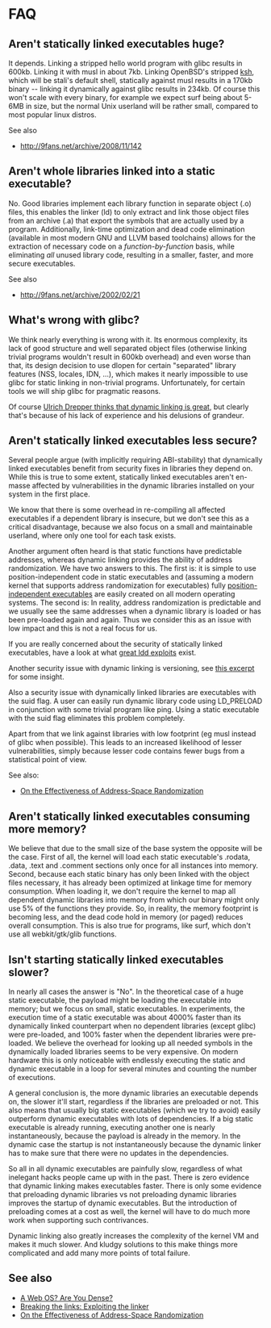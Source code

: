 FAQ
===

Aren't statically linked executables huge?
-------------------------------------------
It depends. Linking a stripped hello world program with glibc results in 600kb.
Linking it with musl in about 7kb. Linking OpenBSD's stripped [ksh](https://github.com/bobertlo/openbsd-pdksh), which
will be stali's default shell, statically against musl results in a 170kb
binary -- linking it dynamically against glibc results in 234kb.
Of course this won't scale with every binary, for example we expect surf
being about 5-6MB in size, but the normal Unix userland will be rather small,
compared to most popular linux distros.

See also

* <http://9fans.net/archive/2008/11/142>

Aren't whole libraries linked into a static executable?
-------------------------------------------------------
No. Good libraries implement each library function in separate object (.o)
files, this enables the linker (ld) to only extract and link those
object files from an archive (.a) that export the symbols that are
actually used by a program. Additionally, link-time optimization and
dead code elimination (available in most modern GNU and LLVM based toolchains)
allows for the extraction of necessary code on a _function-by-function_ basis,
while eliminating _all_ unused library code, resulting in a smaller, faster,
and more secure executables.

See also

* <http://9fans.net/archive/2002/02/21>

What's wrong with glibc?
------------------------
We think nearly everything is wrong with it. Its enormous complexity,
its lack of good structure and well separated object files
(otherwise linking trivial programs wouldn't result in 600kb overhead) and
even worse than that, its design decision to use dlopen for certain
"separated" library features (NSS, locales, IDN, ...), which makes it nearly
impossible to use glibc for static linking in non-trivial programs.
Unfortunately, for certain tools we will ship glibc for pragmatic reasons.

Of course [Ulrich Drepper thinks that dynamic linking is
great](http://people.redhat.com/drepper/no_static_linking.html), but clearly
that's because of his lack of experience and his delusions of grandeur.


Aren't statically linked executables less secure?
----------------------------------------------
Several people argue (with implicitly requiring ABI-stability) that dynamically
linked executables benefit from security fixes in libraries they depend on.
While this is true to some extent, statically linked executables aren't
en-masse affected by vulnerabilities in the dynamic libraries installed on your
system in the first place.

We know that there is some overhead in re-compiling all affected executables if
a dependent library is insecure, but we don't see this as a critical
disadvantage, because we also focus on a small and maintainable userland, where
only one tool for each task exists.

Another argument often heard is that static functions have predictable
addresses, whereas dynamic linking provides the ability of address
randomization. We have two answers to this. The first is: it is
simple to use position-independent code in static executables and (assuming
a modern kernel that supports address randomization for executables) fully
[position-independent
executables](https://en.wikipedia.org/wiki/Position-independent_code)
are easily created on all modern operating systems. The second is: In reality,
address randomization is predictable and we usually see the same addresses when
a dynamic library is loaded or has been pre-loaded again and again. Thus we
consider this as an issue with low impact and this is not a real focus for us.

If you are really concerned about the security of statically linked executables,
have a look at what [great ldd exploits](http://www.catonmat.net/blog/ldd-arbitrary-code-execution/) exist.

Another security issue with dynamic linking is versioning, see [this
excerpt](http://harmful.cat-v.org/software/dynamic-linking/versioned-symbols)
for some insight.

Also a security issue with dynamically linked libraries are executables with
the suid flag. A user can easily run dynamic library code using LD_PRELOAD in
conjunction with some trivial program like ping. Using a static
executable with the suid flag eliminates this problem completely.

Apart from that we link against libraries with low footprint (eg musl instead
of glibc when possible). This leads to an increased likelihood
of lesser vulnerabilities, simply because lesser code contains fewer bugs from
a statistical point of view.

See also:
* [On the Effectiveness of Address-Space Randomization](http://benpfaff.org/papers/asrandom.pdf)

Aren't statically linked executables consuming more memory?
--------------------------------------------------------
We believe that due to the small size of the base system the opposite will be
the case. First of all, the kernel will load each static executable's .rodata, .data,
.text and .comment sections only once for all instances into memory.
Second, because each static binary has only been linked with the object files
necessary, it has already been optimized at linkage time for memory
consumption. When loading it, we don't require the kernel to map all
dependent dynamic libraries into memory from which our binary might only use 5%
of the functions they provide. So, in reality, the memory footprint is becoming
less, and the dead code hold in memory (or paged) reduces overall consumption.
This is also true for programs, like surf, which don't use all webkit/gtk/glib
functions.

Isn't starting statically linked executables slower?
----------------------------------------------------
In nearly all cases the answer is "No". In the theoretical case of a huge static
executable, the payload might be loading the executable into memory; but we
focus on small, static executables. In experiments, the execution time of a static
executable was about 4000% faster than its dynamically linked counterpart
when no dependent libraries (except glibc) were pre-loaded, and 100% faster when
the dependent libraries were pre-loaded. We believe the overhead for looking up
all needed symbols in the dynamically loaded libraries seems to be very
expensive. On modern hardware this is only noticeable with endlessly executing
the static and dynamic executable in a loop for several minutes and counting
the number of executions.

A general conclusion is, the more dynamic libraries an executable depends on,
the slower it'll start, regardless if the libraries are preloaded or not.
This also means that usually big static executables (which we try to avoid)
easily outperform dynamic executables with lots of dependencies. If a big
static executable is already running, executing another one is nearly
instantaneously, because the payload is already in the memory. In the dynamic
case the startup is not instantaneously because the dynamic linker has to make
sure that there were no updates in the dependencies.

So all in all dynamic executables are painfully slow, regardless of what
inelegant hacks people came up with in the past. There is zero evidence that
dynamic linking makes executables faster. There is only some evidence that
preloading dynamic libraries vs not preloading dynamic libraries improves the 
startup of dynamic executables. But the introduction of preloading comes at a
cost as well, the kernel will have to do much more work when supporting such
contrivances.

Dynamic linking also greatly increases the complexity of the kernel VM and
makes it much slower. And kludgy solutions to this make things more
complicated and add many more points of total failure.

See also
--------
* [A Web OS? Are You Dense?](http://web.archive.org/web/20120509105723/http://teddziuba.com/2008/09/a-web-os-are-you-dense.html)
* [Breaking the links: Exploiting the linker](http://www.nth-dimension.org.uk/pub/BTL.pdf)
* [On the Effectiveness of Address-Space Randomization](http://benpfaff.org/papers/asrandom.pdf)

